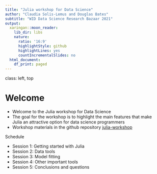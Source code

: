 ```yaml
---
title: "Julia workshop for Data Science"
author: "Claudia Solis-Lemus and Douglas Bates"
subtitle: "WID Data Science Research Bazaar 2021"
output:
  xaringan::moon_reader:
    lib_dir: libs
    nature:
      ratio: '16:9'
      highlightStyle: github
      highlightLines: yes
      countIncrementalSlides: no
  html_document:
    df_print: paged
---
```

class: left, top

# Welcome

- Welcome to the Julia workshop for Data Science
- The goal for the workshop is to highlight the main features that make Julia an attractive option for data science programmers
- Workshop materials in the github repository [julia-workshop](https://github.com/crsl4/julia-workshop)

Schedule

- Session 1: Getting started with Julia
- Session 2: Data tools
- Session 3: Model fitting
- Session 4: Other important tools
- Session 5: Conclusions and questions